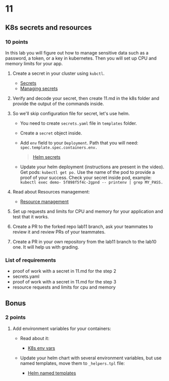 # 11

## K8s secrets and resources

### 10 points

In this lab you will figure out how to manage sensitive data such as a password, a token, or a key in kubernetes. Then you will set up CPU and memory limits for your app.

1. Create a secret in your cluster using `kubctl`.

    * [Secrets](https://kubernetes.io/docs/concepts/configuration/secret/)
    * [Managing secrets](https://kubernetes.io/docs/tasks/configmap-secret/managing-secret-using-kubectl/#decoding-secret)

2. Verify and decode your secret, then create 11.md in the k8s folder and provide the output of the commands inside.

3. So we'll skip configuration file for secret, let's use helm.

    * You need to create `secrets.yaml` file in `templates` folder.
    * Create a `secret` object inside.
    * Add `env` field to your `Deployment`. Path that you will need: `spec.template.spec.containers.env.`

        > [Helm secrets](https://www.youtube.com/watch?v=hRSlKRvYe1A)

    * Update your helm deployment (instructions are present in the video). Get pods: `kubectl get po.` Use the name of the pod to provide a proof of your success. Check your secret inside pod, example: `kubectl exec demo- 5f898f5f4c-2gpnd -- printenv | grep MY_PASS.`

4. Read about Resources management:

    * [Resource management](https://kubernetes.io/docs/concepts/configuration/manage-resources-containers/)

5. Set up requests and limits for CPU and memory for your application and test that it works.

6. Create a PR to the forked repo lab11 branch, ask your teammates to review it and review PRs of your teammates.

7. Create a PR in your own repository from the lab11 branch to the lab10 one. It will help us with grading.

### List of requirements

* proof of work with a secret in 11.md for the step 2
* secrets.yaml
* proof of work with  a secret in 11.md for the step 3
* resource requests and limits for cpu and memory

## Bonus

### 2 points

1. Add environment variables for your containers:

   * Read about it:

       * [K8s env vars](https://kubernetes.io/docs/tasks/inject-data-application/define-environment-variable-container/)

   * Update your helm chart with several environment variables, but use named templates, move them to `_helpers.tpl` file:
       * [Helm named templates](https://helm.sh/docs/chart_template_guide/named_templates/)
